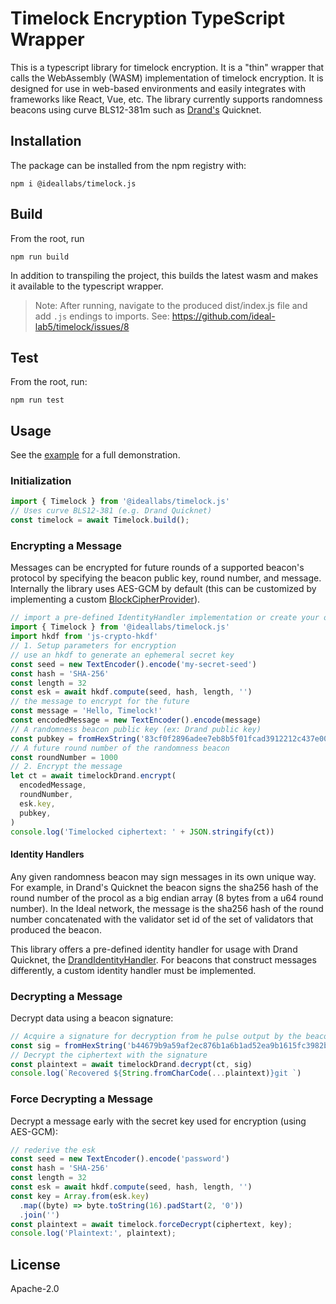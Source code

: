 # Timelock Encryption TypeScript Wrapper

This is a typescript library for timelock encryption. It is a "thin" wrapper that calls the WebAssembly (WASM) implementation of timelock encryption. It is designed for use in web-based environments and easily integrates with frameworks like React, Vue, etc. The library currently supports randomness beacons using curve BLS12-381m such as [Drand's](https://drand.love) Quicknet.

## Installation

The package can be installed from the npm registry with:

``` shell
npm i @ideallabs/timelock.js
```

## Build

From the root, run

```
npm run build
```

In addition to transpiling the project, this builds the latest wasm and makes it available to the typescript wrapper.

> Note: After running, navigate to the produced dist/index.js file and add `.js` endings to imports. See: https://github.com/ideal-lab5/timelock/issues/8


## Test

From the root, run:

```shell
npm run test
```

## Usage

See the [example](../examples/web/react-tlock-demo/) for a full demonstration.

### Initialization

``` js
import { Timelock } from '@ideallabs/timelock.js'
// Uses curve BLS12-381 (e.g. Drand Quicknet)
const timelock = await Timelock.build();
```

### Encrypting a Message

Messages can be encrypted for future rounds of a supported beacon's protocol by specifying the beacon public key, round number, and message. Internally the library uses AES-GCM by default (this can be customized by implementing a custom [BlockCipherProvider](https://docs.rs/timelock/0.0.1/timelock/block_ciphers/trait.BlockCipherProvider.html)).

``` js
// import a pre-defined IdentityHandler implementation or create your own
import { Timelock } from '@ideallabs/timelock.js'
import hkdf from 'js-crypto-hkdf'
// 1. Setup parameters for encryption
// use an hkdf to generate an ephemeral secret key
const seed = new TextEncoder().encode('my-secret-seed')
const hash = 'SHA-256'
const length = 32
const esk = await hkdf.compute(seed, hash, length, '')
// the message to encrypt for the future
const message = 'Hello, Timelock!'
const encodedMessage = new TextEncoder().encode(message)
// A randomness beacon public key (ex: Drand public key)
const pubkey = fromHexString('83cf0f2896adee7eb8b5f01fcad3912212c437e0073e911fb90022d3e760183c8c4b450b6a0a6c3ac6a5776a2d1064510d1fec758c921cc22b0e17e63aaf4bcb5ed66304de9cf809bd274ca73bab4af5a6e9c76a4bc09e76eae8991ef5ece45a')
// A future round number of the randomness beacon
const roundNumber = 1000
// 2. Encrypt the message
let ct = await timelockDrand.encrypt(
  encodedMessage,
  roundNumber,
  esk.key,
  pubkey,
)
console.log('Timelocked ciphertext: ' + JSON.stringify(ct))
```

#### Identity Handlers

Any given randomness beacon may sign messages in its own unique way. For example, in Drand's Quicknet the beacon signs the sha256 hash of the round number of the procol as a big endian array (8 bytes from a u64 round number). In the Ideal network, the message is the sha256 hash of the round number concatenated with the validator set id of the set of validators that produced the beacon. 

This library offers a pre-defined identity handler for usage with Drand Quicknet, the [DrandIdentityHandler](./src/interfaces/DrandIdentityBuilder.ts). For beacons that construct messages differently, a custom identity handler must be implemented. 

### Decrypting a Message

Decrypt data using a beacon signature:

``` js
// Acquire a signature for decryption from he pulse output by the beacon at the given roundNumber
const sig = fromHexString('b44679b9a59af2ec876b1a6b1ad52ea9b1615fc3982b19576350f93447cb1125e342b73a8dd2bacbe47e4b6b63ed5e39')
// Decrypt the ciphertext with the signature
const plaintext = await timelockDrand.decrypt(ct, sig)
console.log(`Recovered ${String.fromCharCode(...plaintext)}git `)
```

### Force Decrypting a Message

Decrypt a message early with the secret key used for encryption (using AES-GCM):

``` js
// rederive the esk
const seed = new TextEncoder().encode('password')
const hash = 'SHA-256'
const length = 32
const esk = await hkdf.compute(seed, hash, length, '')
const key = Array.from(esk.key)
  .map((byte) => byte.toString(16).padStart(2, '0'))
  .join('')
const plaintext = await timelock.forceDecrypt(ciphertext, key);
console.log('Plaintext:', plaintext);
```

## License

Apache-2.0
